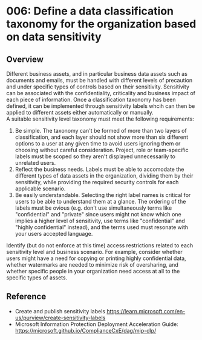 # 006: Define a data classification taxonomy for the organization based on data sensitivity

## Overview

Different business assets, and in particular business data assets such as documents and emails, must be handled with different levels of precaution and under specific types of controls based on their sensitivity. Sensitivity can be associated with the confidentiality, criticality and business impact of each piece of information. 
Once a classification taxonomy has been defined, it can be implemented through sensitivity labels whcih can then be applied to different assets either automatically or manually.  
A suitable sensitivity level taxonomy must meet the following requirements:
1) Be simple. The taxonomy can't be formed of more than two layers of classification, and each layer should not show more than six different options to a user at any given time to avoid users ignoring them or choosing without careful consideration. Project, role or team-specific labels must be scoped so they aren't displayed unnecessarily to unrelated users. 
2) Reflect the business needs. Labels must be able to accomodate the different types of data assets in the organization, dividing them by their sensitivity, while providing the required security controls for each applicable scenario. 
3) Be easily understandable. Selecting the right label names is critical for users to be able to understand them at a glance. The ordering of the labels must be ovious (e.g. don't use simultaneously terms like "confidential" and "private" since users might not know which one implies a higher level of sensitivity, use terms like "confidential" and "highly confidential" instead), and the terms used must resonate with your users accepted language.

Identify (but do not enforce at this time) access restrictions related to each sensitivity level and business scenario. For example, consider whether users might have a need for copying or printing highly confidential data, whether watermarks are needed to minimize risk of oversharing, and whether specific people in your organization need access at all to the specific types of assets. 

## Reference

* Create and publish sensitivity labels https://learn.microsoft.com/en-us/purview/create-sensitivity-labels
* Microsoft Information Protection Deployment Acceleration Guide: https://microsoft.github.io/ComplianceCxE/dag/mip-dlp/


